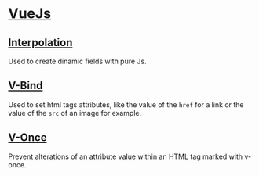 # [VueJs](https://vuejs.org/)

## [Interpolation](https://vuejs.org/v2/guide/syntax.html#Text)

Used to create dinamic fields with pure Js.

## [V-Bind](https://vuejs.org/v2/api/#v-bind)

Used to set html tags attributes, like the value of the `href` for a link or the
value of the `src` of an image for example.

## [V-Once](https://vuejs.org/v2/api/#v-once)

Prevent alterations of an attribute value within an HTML tag marked with v-once.